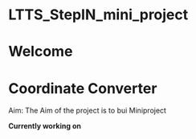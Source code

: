 # LTTS_StepIN_mini_project
# Welcome
# Coordinate Converter 
Aim: The Aim of the project is to bui
Miniproject


**Currently working on**